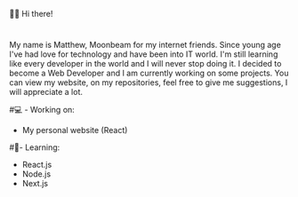 👋🏻 Hi there!

#
My name is Matthew, Moonbeam for my internet friends. Since young age I've had love for technology and have been into IT world.
I'm still learning like every developer in the world and I will never stop doing it. I decided to become a Web Developer and I am currently working on some projects.
You can view my website, on my repositories, feel free to give me suggestions, I will appreciate a lot.

#💻 - Working on:
 * My personal website (React)
  
#🤺- Learning:
* React.js
* Node.js
* Next.js
